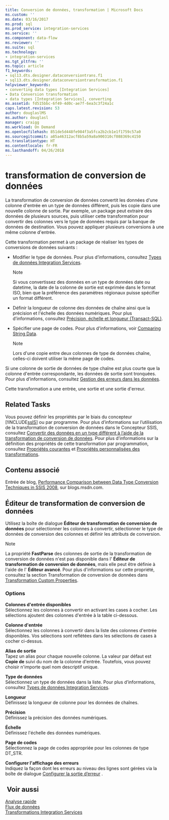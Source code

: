 ```yaml
---
title: Conversion de données, transformation | Microsoft Docs
ms.custom: ''
ms.date: 03/16/2017
ms.prod: sql
ms.prod_service: integration-services
ms.service: ''
ms.component: data-flow
ms.reviewer: ''
ms.suite: sql
ms.technology:
- integration-services
ms.tgt_pltfrm: ''
ms.topic: article
f1_keywords:
- sql13.dts.designer.dataconversiontrans.f1
- sql13.dts.designer.dataconversiontransformation.f1
helpviewer_keywords:
- converting data types [Integration Services]
- Data Conversion transformation
- data types [Integration Services], converting
ms.assetid: fd515bbc-6f49-4d0c-ae7f-6ea3c3f24a1c
caps.latest.revision: 53
author: douglaslMS
ms.author: douglasl
manager: craigg
ms.workload: On Demand
ms.openlocfilehash: 851de5d448fe984f3a5fca2b2cb1e1f1759c57a0
ms.sourcegitcommit: a85a46312acf8b5a59a8a900310cf088369c4150
ms.translationtype: HT
ms.contentlocale: fr-FR
ms.lasthandoff: 04/26/2018
---
```

# <a name="data-conversion-transformation"></a>transformation de conversion de données
  La transformation de conversion de données convertit les données d'une colonne d'entrée en un type de données différent, puis les copie dans une nouvelle colonne de sortie. Par exemple, un package peut extraire des données de plusieurs sources, puis utiliser cette transformation pour convertir des colonnes vers le type de données requis par la banque de données de destination. Vous pouvez appliquer plusieurs conversions à une même colonne d'entrée.  
  
 Cette transformation permet à un package de réaliser les types de conversions de données suivants :  
  
-   Modifier le type de données. Pour plus d’informations, consultez [Types de données Integration Services](../../../integration-services/data-flow/integration-services-data-types.md).  
  
    > [!NOTE]  
    >  Si vous convertissez des données en un type de données date ou datetime, la date de la colonne de sortie est exprimée dans le format ISO, bien que la préférence des paramètres régionaux puisse spécifier un format différent.  
  
-   Définir la longueur de colonne des données de chaîne ainsi que la précision et l'échelle des données numériques. Pour plus d’informations, consultez [Précision, échelle et longueur &#40;Transact-SQL&#41;](../../../t-sql/data-types/precision-scale-and-length-transact-sql.md).  
  
-   Spécifier une page de codes. Pour plus d'informations, voir [Comparing String Data](../../../integration-services/data-flow/comparing-string-data.md).  
  
    > [!NOTE]  
    >  Lors d'une copie entre deux colonnes de type de données chaîne, celles-ci doivent utiliser la même page de codes.  
  
 Si une colonne de sortie de données de type chaîne est plus courte que la colonne d'entrée correspondante, les données de sortie sont tronquées. Pour plus d’informations, consultez [Gestion des erreurs dans les données](../../../integration-services/data-flow/error-handling-in-data.md).  
  
 Cette transformation a une entrée, une sortie et une sortie d'erreur.  
  
## <a name="related-tasks"></a>Related Tasks  
 Vous pouvez définir les propriétés par le biais du concepteur [!INCLUDE[ssIS](../../../includes/ssis-md.md)] ou par programme. Pour plus d’informations sur l’utilisation de la transformation de conversion de données dans le Concepteur SSIS, consultez [Convertir des données en un type différent à l’aide de la transformation de conversion de données](../../../integration-services/data-flow/transformations/convert-data-type-by-using-data-conversion-transformation.md). Pour plus d’informations sur la définition des propriétés de cette transformation par programmation, consultez [Propriétés courantes](http://msdn.microsoft.com/library/51973502-5cc6-4125-9fce-e60fa1b7b796) et [Propriétés personnalisées des transformations](../../../integration-services/data-flow/transformations/transformation-custom-properties.md).  
  
## <a name="related-content"></a>Contenu associé  
 Entrée de blog, [Performance Comparison between Data Type Conversion Techniques in SSIS 2008](http://go.microsoft.com/fwlink/?LinkId=220823), sur blogs.msdn.com.  
  
## <a name="data-conversion-transformation-editor"></a>Éditeur de transformation de conversion de données
  Utilisez la boîte de dialogue **Éditeur de transformation de conversion de données** pour sélectionner les colonnes à convertir, sélectionner le type de données de conversion des colonnes et définir les attributs de conversion.  
  
> [!NOTE]  
>  La propriété **FastParse** des colonnes de sortie de la transformation de conversion de données n'est pas disponible dans l' **Éditeur de transformation de conversion de données**, mais elle peut être définie à l'aide de l' **Éditeur avancé**. Pour plus d'informations sur cette propriété, consultez la section Transformation de conversion de données dans [Transformation Custom Properties](../../../integration-services/data-flow/transformations/transformation-custom-properties.md).  
  
### <a name="options"></a>Options  
 **Colonnes d'entrée disponibles**  
 Sélectionnez les colonnes à convertir en activant les cases à cocher. Les sélections ajoutent des colonnes d'entrée à la table ci-dessous.  
  
 **Colonne d'entrée**  
 Sélectionnez les colonnes à convertir dans la liste des colonnes d'entrée disponibles. Vos sélections sont reflétées dans les sélections de cases à cocher ci-dessus.  
  
 **Alias de sortie**  
 Tapez un alias pour chaque nouvelle colonne. La valeur par défaut est **Copie de** suivi du nom de la colonne d'entrée. Toutefois, vous pouvez choisir n'importe quel nom descriptif unique.  
  
 **Type de données**  
 Sélectionnez un type de données dans la liste. Pour plus d’informations, consultez [Types de données Integration Services](../../../integration-services/data-flow/integration-services-data-types.md).  
  
 **Longueur**  
 Définissez la longueur de colonne pour les données de chaînes.  
  
 **Précision**  
 Définissez la précision des données numériques.  
  
 **Échelle**  
 Définissez l'échelle des données numériques.  
  
 **Page de codes**  
 Sélectionnez la page de codes appropriée pour les colonnes de type DT_STR.  
  
 **Configurer l'affichage des erreurs**  
 Indiquez la façon dont les erreurs au niveau des lignes sont gérées via la boîte de dialogue [Configurer la sortie d’erreur](http://msdn.microsoft.com/library/5f8da390-fab5-44f8-b268-d8fa313ce4b9) .  
  
## <a name="see-also"></a> Voir aussi  
 [Analyse rapide](http://msdn.microsoft.com/library/6688707d-3c5b-404e-aa2f-e13092ac8d95)   
 [Flux de données](../../../integration-services/data-flow/data-flow.md)   
 [Transformations Integration Services](../../../integration-services/data-flow/transformations/integration-services-transformations.md)  
  
  

